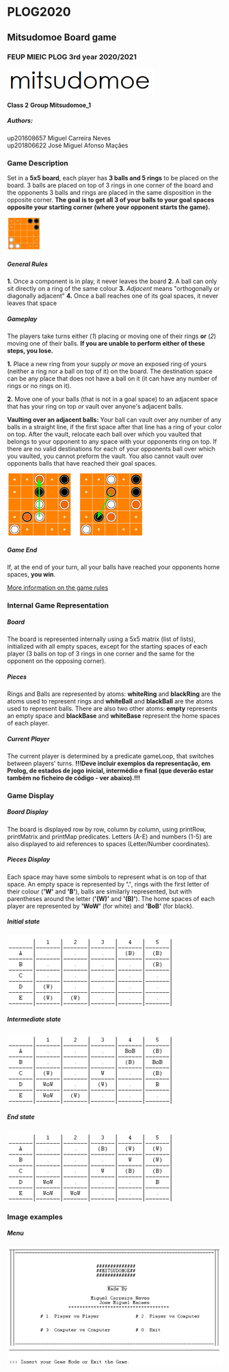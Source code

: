# PLOG2020
## Mitsudomoe Board game
### FEUP MIEIC PLOG 3rd year 2020/2021

![mitsudomoe logo](./docs/logo.png "Mitsudomoe Logo")

__Class 2__
__Group Mitsudomoe_1__

##### Authors:
up201608657 Miguel Carreira Neves  
up201806622 José Miguel Afonso Maçães

### Game Description

Set in a __5x5 board__, each player has __3 balls and 5 rings__ to be placed on the board. 3 balls are placed on top of 3 rings in one corner of the board and the opponents 3 balls and rings are placed in the same disposition in the opposite corner. __The goal is to get all 3 of your balls to your goal spaces opposite your starting corner (where your opponent starts the game).__

![starting disposition](./docs/starting_disposition.png "Starting Disposition")

##### General Rules
__1.__ Once a component is in play, it never leaves the board
__2.__ A ball can only sit directly on a ring of the same colour
__3.__ _Adjacent_ means "orthogonally or diagonally adjacent"
__4.__ Once a ball reaches one of its goal spaces, it never leaves that space

##### Gameplay
The players take turns either (_1_) placing or moving one of their rings __or__ (_2_) moving one of their balls. __If you are unable to perform either of these steps, you lose.__

__1.__ Place a new ring from your supply _or_ move an exposed ring of yours (neither a ring nor a ball on top of it) on the board. The destination space can be any place that does not have a ball on it (it can have any number of rings or no rings on it).

__2.__ Move one of your balls (that is not in a goal space) to an adjacent space that has your ring on top _or_ vault over anyone's adjacent balls.

__Vaulting over an adjacent balls:__ Your ball can vault over any number of any balls in a straight line, if the first space after that line has a ring of your color on top. After the vault, relocate each ball over which you vaulted that belongs to your opponent to any space with your opponents ring on top. If there are no valid destinations for each of your opponents ball over which you vaulted, you cannot preform the vault. You also cannot vault over opponents balls that have reached their goal spaces.

![vaulting over adjacent balls](./docs/vault.png "Vaulting Over Adjacent Balls")

##### Game End
If, at the end of your turn, all your balls have reached your opponents home spaces, __you win__.

[More information on the game rules](https://nestorgames.com/rulebooks/MITSUDOMOE_EN.pdf)

### Internal Game Representation

##### Board
The board is represented internally using a 5x5 matrix (list of lists), initialized with all empty spaces, except for the starting spaces of each player (3 balls on top of 3 rings in one corner and the same for the opponent on the opposing corner).

##### Pieces
Rings and Balls are represented by atoms: __whiteRing__ and __blackRing__ are the atoms used to represent rings and __whiteBall__ and __blackBall__ are the atoms used to represent balls.
There are also two other atoms: __empty__ represents an empty space and __blackBase__ and __whiteBase__ represent the home spaces of each player.

##### Current Player
The current player is determined by a predicate gameLoop, that switches between players' turns.
__!!!Deve incluir exemplos da representação, em Prolog, de estados de jogo inicial, intermédio e final (que deverão estar também no ficheiro de código - ver abaixo).!!!__

### Game Display

##### Board Display
The board is displayed row by row, column by column, using printRow, printMatrix and printMap predicates. Letters (A-E) and numbers (1-5) are also displayed to aid references to spaces (Letter/Number coordinates).

##### Pieces Display
Each space may have some simbols to represent what is on top of that space. An empty space is represented by __'.'__, rings with the first letter of their colour (__'W'__ and __'B'__), balls are similarly represented, but with parentheses around the letter (__'(W)'__ and __'(B)'__). The home spaces of each player are represented by __'WoW'__ (for white) and __'BoB'__ (for black).

##### Initial state
![initial state](./docs/initial_state.png "Initial State Representation")

##### Intermediate state
![intermediate state](./docs/intermediate_state.png "Intermediate State Representation")

##### End state
![end state](./docs/end_state.png "End State Representation")

### Image examples
##### Menu
![menu](./docs/menu.png "Menu")